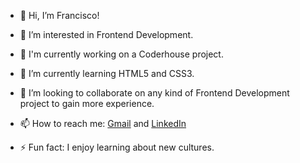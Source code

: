 - 👋 Hi, I’m Francisco!

- 👀 I’m interested in Frontend Development.
- 💪 I'm currently working on a Coderhouse project.
- 🌱 I’m currently learning HTML5 and CSS3.
- 💞️ I’m looking to collaborate on any kind of Frontend Development project to gain more experience.
- 📫 How to reach me: [Gmail](mailto:franciscociccone4@gmail.com) and [LinkedIn](https://www.linkedin.com/in/franciscociccone/)
- ⚡ Fun fact: I enjoy learning about new cultures.

<!---
franciccone/franciccone is a ✨ special ✨ repository because its `README.md` (this file) appears on your GitHub profile.
You can click the Preview link to take a look at your changes.
--->
